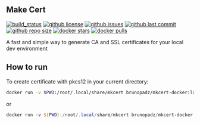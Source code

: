 ## Make Cert

[![build_status](https://github.com/aem-design/docker-mkcert/workflows/build/badge.svg)](https://github.com/aem-design/docker-mkcert/actions?query=workflow%3Abuild)
[![github license](https://img.shields.io/github/license/aem-design/docker-mkcert)](https://github.com/aem-design/docker-mkcert)
[![github issues](https://img.shields.io/github/issues/aem-design/docker-mkcert)](https://github.com/aem-design/docker-mkcert)
[![github last commit](https://img.shields.io/github/last-commit/aem-design/docker-mkcert)](https://github.com/aem-design/docker-mkcert)
[![github repo size](https://img.shields.io/github/repo-size/aem-design/docker-mkcert)](https://github.com/aem-design/docker-mkcert)
[![docker stars](https://img.shields.io/docker/stars/aemdesign/dispatcher-sdk)](https://hub.docker.com/r/aemdesign/dispatcher-sdk)
[![docker pulls](https://img.shields.io/docker/pulls/aemdesign/dispatcher-sdk)](https://hub.docker.com/r/aemdesign/dispatcher-sdk)

A fast and simple way to generate CA and SSL certificates for your local dev environment

## How to run

To create certificate with pkcs12 in your current directory:

```bash
docker run -v $PWD:/root/.local/share/mkcert brunopadz/mkcert-docker:latest /bin/sh -c "mkcert -install && mkcert -cert-file mkcert.pem -key-file mkcert.key localhost.dev && openssl pkcs12 -export -out mkcert.pfx -in mkcert.pem -inkey mkcert.key -certfile rootCA.pem -passout pass:123;"
```

or

```powershell
docker run -v ${PWD}:/root/.local/share/mkcert brunopadz/mkcert-docker:latest /bin/sh -c "mkcert -install && mkcert -cert-file mkcert.pem -key-file mkcert.key localhost.dev && openssl pkcs12 -export -out mkcert.pfx -in mkcert.pem -inkey mkcert.key -certfile rootCA.pem -passout pass:123;"
```

